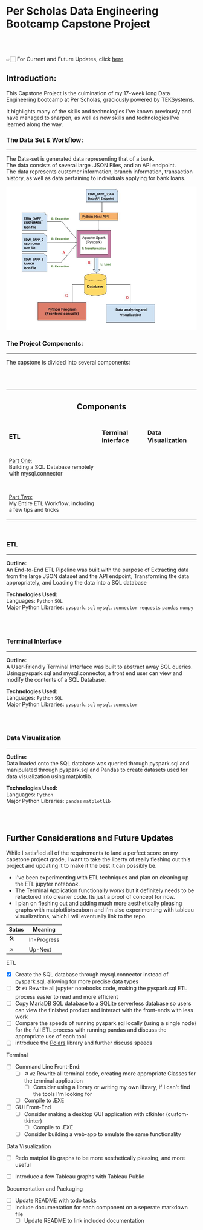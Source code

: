# Per Scholas Data Engineering Bootcamp Capstone Project 
<br><br>

👉🏻 For Current and Future Updates, click [here](#further-considerations-and-future-updates)

## Introduction:


This Capstone Project is the culmination of my 17-week long Data Engineering bootcamp at Per Scholas, graciously powered by TEKSystems. 

It highlights many of the skills and technologies I've known previously and have managed to sharpen, as well as new skills and technologies I've learned along the way. 

### The Data Set & Workflow:
---
The Data-set is generated data representing that of a bank. <br>
The data consists of several large .JSON Files, and an API endpoint. <br> 
The data represents customer information, branch information, transaction history, as well as data pertaining to individuals applying for bank loans.

<div align="center">
<img src="https://raw.githubusercontent.com/The-Captain-William/Per-Scholas-Capstone/main/images/capstone_workflow_process.jpg" width=720px>
</div>
  
### The Project Components:
---
The capstone is divided into several components: 

<br><br>

<div align="center">
<table>
<th colspan="3"> <h2>Components</h2> </th>

  <tr>  <!-- ETL COLS -->
    <td>
    <h3>ETL </h3>
    </td>
    <td>
    <h3>Terminal Interface</h3>
    </td>
    <td>
    <h3>Data Visualization</h3>
    </td>
  </tr>
  
<tr>
  <td>
  <p><a href='https://github.com/The-Captain-William/Per-Scholas-Capstone/blob/main/main/ETL/ETL_Part_1_building_the_database.ipynb'>Part One:</a><br>Building a SQL Database remotely with mysql.connector</p>
  <br>
  <p>
  <a href='https://github.com/The-Captain-William/Per-Scholas-Capstone/blob/main/main/ETL/ETL_Part_2_The_ETL_Process.ipynb'>Part Two:</a><br>My Entire ETL Workflow, including a few tips and tricks
  </p>
  </td>

</tr>
  
</table>
</div>

<br>

### ETL
---
**Outline:** <br>
An End-to-End ETL Pipeline was built with the purpose of Extracting data from the large JSON dataset and the API endpoint, Transforming the data appropriately, and Loading the data into a SQL database
<br>

**Technologies Used:** <br>
Languages: `Python` `SQL` <br>
Major Python Libraries: `pyspark.sql` `mysql.connector` `requests` `pandas` `numpy`

<br><br>
### Terminal Interface
---
**Outline:** <br>
A User-Friendly Terminal Interface was built to abstract away SQL queries. 
Using pyspark.sql and mysql.connector, a front end user can view and modify the contents of a SQL Database. 
<br>

**Technologies Used:**<br>
Languages: `Python` `SQL` <br>
Major Python Libraries: `pyspark.sql` `mysql.connector`
<br>

<br><br>
### Data Visualization
---
**Outline:**<br>
Data loaded onto the SQL database was queried through pyspark.sql and manipulated through pyspark.sql and Pandas to create datasets used for data visualization using matplotlib. 
<br>

**Technologies Used:**<br>
Languages: `Python` <br>
Major Python Libraries: `pandas` `matplotlib`
<br>

<br><br>
## Further Considerations and Future Updates
While I satisfied all of the requirements to land a perfect score on my capstone project grade, I want to take the liberty of really fleshing out this project and updating it to make it the best it can possibly be. 

- I've been experimenting with ETL techniques and plan on cleaning up the ETL jupyter notebook.
- The Terminal Application functionally *works* but  it definitely needs to be refactored into cleaner code. Its just a proof of concept for now.
- I plan on fleshing out and adding much more aesthetically pleasing graphs with matplotlib/seaborn and I'm also experimenting with tableau visualizations, which I will eventually link to the repo.

| Satus  | Meaning | 
| ------ | --------|
| 🛠     | In-Progress|
|↗       | Up-Next     |


ETL
- [X] Create the SQL database through mysql.connector instead of pyspark.sql, allowing for more precise data types 
- [ ] 🛠 `#1` Rewrite all jupyter notebooks code, making  the pyspark.sql ETL process easier to read and more efficient 
- [ ] Copy MariaDB SQL database to a SQLite serverless database so users can view the finished product and interact with the front-ends with less work
- [ ] Compare the speeds of running pyspark.sql locally (using a single node) for the full ETL process with running pandas and discuss the appropriate use of each tool
- [ ] introduce the <a href="https://github.com/pola-rs/polars">Polars</a> library and further discuss speeds

Terminal
- [ ] Command Line Front-End:
  - [ ] ↗ `#2` Rewrite all terminal code, creating more appropriate Classes for the terminal application
    - [ ] Consider using a library or writing my own library, if I can't find the tools I'm looking for
  - [ ] Compile to .EXE

- [ ] GUI Front-End
  - [ ] Consider making a desktop GUI application with ctkinter (custom-tkinter)
    - [ ] Compile to .EXE
  - [ ] Consider building a web-app to emulate the same functionality 

Data Visualization
- [ ] Redo matplot lib graphs to be more aesthetically pleasing, and more useful
- [ ] Introduce a few Tableau graphs with Tableau Public


Documentation and Packaging
- [ ] Update README with todo tasks
- [ ] Include documentation for each component on a seperate markdown file
  - [ ] Update README to link included documentation
